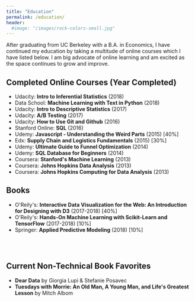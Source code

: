 ```yaml
---
title: "Education"
permalink: /education/
header:
  #image: "/images/rock-colors-small.jpg"
---
```


After graduating from UC Berkeley with a B.A. in Economics, I have continued my education by taking a multitude of online courses which I have listed below. I am big advocate of online learning and am excited as the space continues to grow and improve. 

## Completed Online Courses (Year Completed)
- Udacity: **Intro to Inferential Statistics** (2018)
- Data School: **Machine Learning with Text in Python** (2018)
- Udacity: **Intro to Descriptive Statistics** (2017)
- Udacity: **A/B Testing** (2017)
- Udacity: **How to Use Git and Github** (2016)
- Stanford Online: **SQL** (2016)
- Udemy: **Javascript - Understanding the Weird Parts** (2015) [40%]
- Edx: **Supply Chain and Logistics Fundamentals** (2015) [30%]
- Udemy: **Ultimate Guide to Funnel Optimization** (2014)
- Udemy: **SQL Database for Beginners** (2014)
- Coursera: **Stanford's Machine Learning** (2013)
- Coursera: **Johns Hopkins Data Analysis** (2013)
- Coursera: **Johns Hopkins Computing for Data Analysis** (2013)

## Books
- O'Reily's: **Interactive Data Visualization for the Web: An Introduction for Designing with D3** (2017-2018)  [40%]
- O'Reily's: **Hands-On Machine Learning with Scikit-Learn and TensorFlow** (2017-2018) [10%]
- Springer: **Applied Predictive Modeling** (2018) [10%]

<br /><br />

## Current Non-Technical Book Favorites
- **Dear Data** by Giorgia Lupi & Stefanie Posavec
- **Tuesdays with Morrie: An Old Man, A Young Man, and Life's Greatest Lesson** by Mitch Albom

